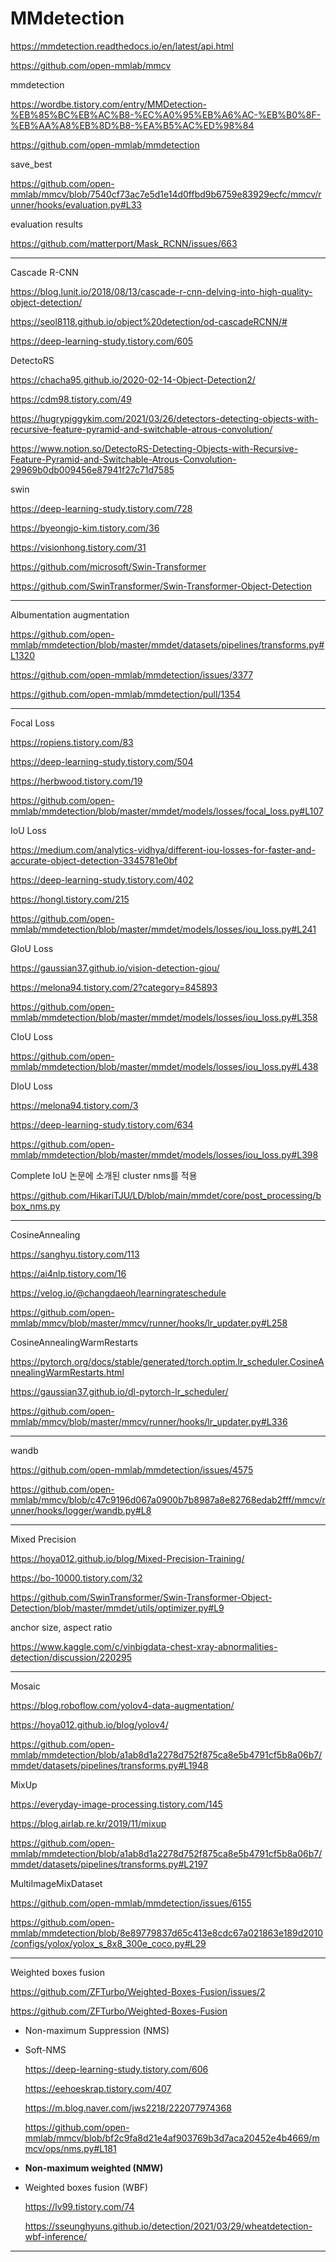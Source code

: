 # MMdetection

https://mmdetection.readthedocs.io/en/latest/api.html

https://github.com/open-mmlab/mmcv

mmdetection

https://wordbe.tistory.com/entry/MMDetection-%EB%85%BC%EB%AC%B8-%EC%A0%95%EB%A6%AC-%EB%B0%8F-%EB%AA%A8%EB%8D%B8-%EA%B5%AC%ED%98%84

https://github.com/open-mmlab/mmdetection

save_best

https://github.com/open-mmlab/mmcv/blob/7540cf73ac7e5d1e14d0ffbd9b6759e83929ecfc/mmcv/runner/hooks/evaluation.py#L33

evaluation results

https://github.com/matterport/Mask_RCNN/issues/663

---

Cascade R-CNN

https://blog.lunit.io/2018/08/13/cascade-r-cnn-delving-into-high-quality-object-detection/

https://seol8118.github.io/object%20detection/od-cascadeRCNN/#

https://deep-learning-study.tistory.com/605

DetectoRS

https://chacha95.github.io/2020-02-14-Object-Detection2/

https://cdm98.tistory.com/49

https://hugrypiggykim.com/2021/03/26/detectors-detecting-objects-with-recursive-feature-pyramid-and-switchable-atrous-convolution/

https://www.notion.so/DetectoRS-Detecting-Objects-with-Recursive-Feature-Pyramid-and-Switchable-Atrous-Convolution-29969b0db009456e87941f27c71d7585

swin

https://deep-learning-study.tistory.com/728

https://byeongjo-kim.tistory.com/36

https://visionhong.tistory.com/31

https://github.com/microsoft/Swin-Transformer

https://github.com/SwinTransformer/Swin-Transformer-Object-Detection

---

Albumentation augmentation

https://github.com/open-mmlab/mmdetection/blob/master/mmdet/datasets/pipelines/transforms.py#L1320

https://github.com/open-mmlab/mmdetection/issues/3377

https://github.com/open-mmlab/mmdetection/pull/1354

---

Focal Loss

https://ropiens.tistory.com/83

https://deep-learning-study.tistory.com/504

https://herbwood.tistory.com/19

https://github.com/open-mmlab/mmdetection/blob/master/mmdet/models/losses/focal_loss.py#L107

IoU Loss

https://medium.com/analytics-vidhya/different-iou-losses-for-faster-and-accurate-object-detection-3345781e0bf

https://deep-learning-study.tistory.com/402

https://hongl.tistory.com/215

https://github.com/open-mmlab/mmdetection/blob/master/mmdet/models/losses/iou_loss.py#L241

GIoU Loss

https://gaussian37.github.io/vision-detection-giou/

https://melona94.tistory.com/2?category=845893

https://github.com/open-mmlab/mmdetection/blob/master/mmdet/models/losses/iou_loss.py#L358

CIoU Loss

https://github.com/open-mmlab/mmdetection/blob/master/mmdet/models/losses/iou_loss.py#L438

DIoU Loss

https://melona94.tistory.com/3

https://deep-learning-study.tistory.com/634

https://github.com/open-mmlab/mmdetection/blob/master/mmdet/models/losses/iou_loss.py#L398

Complete IoU 논문에 소개된 cluster nms를 적용

https://github.com/HikariTJU/LD/blob/main/mmdet/core/post_processing/bbox_nms.py

---

CosineAnnealing

https://sanghyu.tistory.com/113

https://ai4nlp.tistory.com/16

https://velog.io/@changdaeoh/learningrateschedule

https://github.com/open-mmlab/mmcv/blob/master/mmcv/runner/hooks/lr_updater.py#L258

CosineAnnealingWarmRestarts

https://pytorch.org/docs/stable/generated/torch.optim.lr_scheduler.CosineAnnealingWarmRestarts.html

https://gaussian37.github.io/dl-pytorch-lr_scheduler/

https://github.com/open-mmlab/mmcv/blob/master/mmcv/runner/hooks/lr_updater.py#L336

---

wandb

https://github.com/open-mmlab/mmdetection/issues/4575

https://github.com/open-mmlab/mmcv/blob/c47c9196d067a0900b7b8987a8e82768edab2fff/mmcv/runner/hooks/logger/wandb.py#L8

---

Mixed Precision

https://hoya012.github.io/blog/Mixed-Precision-Training/

https://bo-10000.tistory.com/32

https://github.com/SwinTransformer/Swin-Transformer-Object-Detection/blob/master/mmdet/utils/optimizer.py#L9

anchor size, aspect ratio

https://www.kaggle.com/c/vinbigdata-chest-xray-abnormalities-detection/discussion/220295

---

Mosaic

https://blog.roboflow.com/yolov4-data-augmentation/

https://hoya012.github.io/blog/yolov4/

https://github.com/open-mmlab/mmdetection/blob/a1ab8d1a2278d752f875ca8e5b4791cf5b8a06b7/mmdet/datasets/pipelines/transforms.py#L1948

MixUp

https://everyday-image-processing.tistory.com/145

https://blog.airlab.re.kr/2019/11/mixup

https://github.com/open-mmlab/mmdetection/blob/a1ab8d1a2278d752f875ca8e5b4791cf5b8a06b7/mmdet/datasets/pipelines/transforms.py#L2197

MultiImageMixDataset

https://github.com/open-mmlab/mmdetection/issues/6155

https://github.com/open-mmlab/mmdetection/blob/8e89779837d65c413e8cdc67a021863e189d2010/configs/yolox/yolox_s_8x8_300e_coco.py#L29

---

Weighted boxes fusion

https://github.com/ZFTurbo/Weighted-Boxes-Fusion/issues/2

https://github.com/ZFTurbo/Weighted-Boxes-Fusion

- Non-maximum Suppression (NMS)

- Soft-NMS

  https://deep-learning-study.tistory.com/606

  https://eehoeskrap.tistory.com/407

  https://m.blog.naver.com/jws2218/222077974368

  https://github.com/open-mmlab/mmcv/blob/bf2c9fa8d21e4af903769b3d7aca20452e4b4669/mmcv/ops/nms.py#L181

- **Non-maximum weighted (NMW)**

- Weighted boxes fusion (WBF)

  https://lv99.tistory.com/74

  https://sseunghyuns.github.io/detection/2021/03/29/wheatdetection-wbf-inference/ 

---
